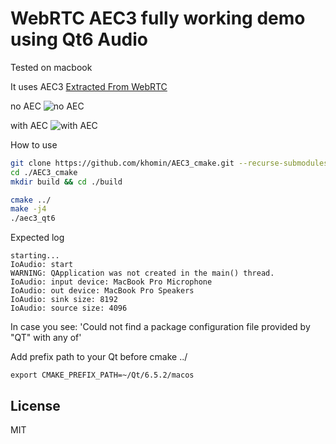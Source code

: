 # WebRTC AEC3 fully working demo using Qt6 Audio
Tested on macbook

It uses AEC3 [Extracted From WebRTC](https://github.com/ewan-xu/AEC3)

no AEC
![no AEC](https://github.com/khomin/webrtc_aec3_qt6_cmake/blob/main/demo/wave1.png)

with AEC
![with AEC](https://github.com/khomin/webrtc_aec3_qt6_cmake/blob/main/demo/wave2.png)

How to use
```bash
git clone https://github.com/khomin/AEC3_cmake.git --recurse-submodules
cd ./AEC3_cmake
mkdir build && cd ./build

cmake ../
make -j4
./aec3_qt6 
```

Expected log
```
starting...
IoAudio: start
WARNING: QApplication was not created in the main() thread.
IoAudio: input device: MacBook Pro Microphone
IoAudio: out device: MacBook Pro Speakers
IoAudio: sink size: 8192
IoAudio: source size: 4096
```

In case you see:
 'Could not find a package configuration file provided by "QT" with any of'

Add prefix path to your Qt before cmake ../
```
export CMAKE_PREFIX_PATH=~/Qt/6.5.2/macos
```

## License
MIT